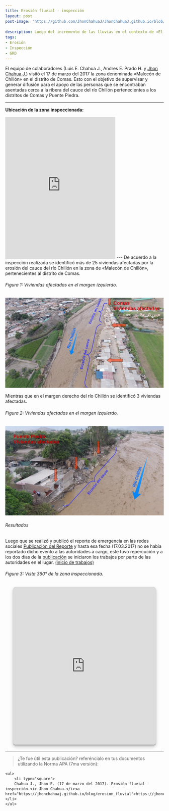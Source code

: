 ```yaml
---
title: Erosión fluvial - inspección
layout: post
post-image: "https://github.com/JhonChahuaJ/JhonChahuaJ.github.io/blob/master/_data/01-3.jpg?raw=true"

description: Luego del incremento de las lluvias en el contexto de «El Niño Costero» (2017) aumentó el caudal del río Chillón generando un proceso de erosión fluvial.
tags:
- Erosión
- Inspección
- GRD
---
```


El equipo de colaboradores (Luis E. Chahua J., Andres E. Prado H. y [Jhon Chahua J.](https://www.facebook.com/jhon.chahua.902)) visitó el 17 de marzo del 2017 la zona denominada «Malecón de Chillón» en el distrito de Comas. Esto con el objetivo de supervisar y generar difusión para el apoyo de las personas que se encontraban asentadas cerca a la ribera del cauce del río Chillón pertenecientes a los distritos de Comas y Puente Piedra.

---
**Ubicación de la zona inspeccionada:**
<iframe src="https://www.google.com/maps/embed?pb=!1m18!1m12!1m3!1d845.1174312236391!2d-77.06401717084414!3d-11.90082168719343!2m3!1f0!2f0!3f0!3m2!1i1024!2i768!4f13.1!3m3!1m2!1s0x0%3A0x0!2zMTHCsDU0JzAzLjAiUyA3N8KwMDMnNDguNSJX!5e1!3m2!1ses-419!2spe!4v1625435227345!5m2!1ses-419!2spe" width="350" height="450" style="border:0;" allowfullscreen="" loading="lazy"></iframe>
---
De acuerdo a la inspección realizada se identificó más de 25 viviendas afectadas por la erosión del cauce del río Chillón en la zona de «Malecón de Chillón», pertenecientes al distrito de Comas.

###### Figura 1: Viviendas afectadas en el margen izquierdo.
![Test Image](https://github.com/JhonChahuaJ/JhonChahuaJ.github.io/blob/master/_data/01-2.jpg?raw=true)

Mientras que en el margen derecho del río Chillón se identificó 3 viviendas afectadas.
###### Figura 2: Viviendas afectadas en el margen izquierdo.
![Test Image](https://github.com/JhonChahuaJ/JhonChahuaJ.github.io/blob/master/_data/01-1.jpg?raw=true)

###### Resultados
Luego que se realizó y publicó el reporte de emergencia en las redes sociales [Publicación del Reporte](https://www.facebook.com/jhonelvis.chahuajanampa/posts/1264831936945461) y hasta esa fecha (17.03.2017) no se había reportado dicho evento a las autoridades a cargo, este tuvo repercución y a los dos días de la [publicación](https://www.facebook.com/jhonelvis.chahuajanampa/posts/1264831936945461) se iniciaron los trabajos por parte de las autoridades en el lugar. [(inicio de trabajos)](https://www.facebook.com/andrespradohuerta.eu/posts/348813412186863)

###### Figura 3: Vista 360° de la zona inspeccionada.
<iframe width="90%" height="500px" allowFullScreen="true" allow="accelerometer; magnetometer; gyroscope" style="display:block; margin:20px auto; border:0 none; max-width:880px;border-radius:8px; box-shadow: 0 1px 1px rgba(0,0,0,0.11),0 2px 2px rgba(0,0,0,0.11),0 4px 4px rgba(0,0,0,0.11),0 6px 8px rgba(0,0,0,0.11),0 8px 16px rgba(0,0,0,0.11);" src="https://panoraven.com/es/embed/4eg9PqfsEV"></iframe>


---

> ¿Te fue útil esta publicación? referéncialo en tus documentos utilizando la Norma APA (7ma versión):
> <div style="text-align: left">
    <ul>
        <li type="square">
        Chahua J., Jhon E. (17 de marzo del 2017). Erosión fluvial - inspección.<i> Jhon Chahua.</i><a href="https://jhonchahuaj.github.io/blog/erosion_fluvial">https://jhonchahuaj.github.io/blog/erosion_fluvial</a>.</li>
    </ul>